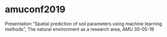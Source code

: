 # amuconf2019
Presentation “Spatial prediction of soil parameters using machine learning methods”, The natural environment as a research area, AMU 30-05-19
